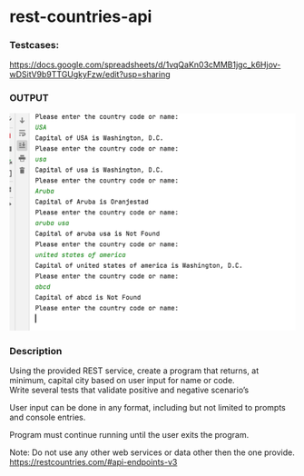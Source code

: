 # rest-countries-api

### Testcases:
https://docs.google.com/spreadsheets/d/1vqQaKn03cMMB1jgc_k6Hjov-wDSitV9b9TTGUgkyFzw/edit?usp=sharing 

### OUTPUT
![output-screenshot](output-screenshot.png)
### Description
Using the provided REST service, create a program that returns, at minimum, capital city based on user input for name or code.<br>
Write several tests that validate positive and negative scenario’s<br>

User input can be done in any format, including but not limited to prompts and console entries.  <br>

Program must continue running until the user exits the program.<br>

Note: Do not use any other web services or data other then the one provide.<br>
https://restcountries.com/#api-endpoints-v3<br>

